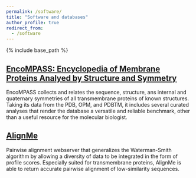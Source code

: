 ```yaml
---
permalink: /software/
title: "Software and databases"
author_profile: true
redirect_from: 
  - /software
---
```


{% include base_path %}



## [EncoMPASS: Encyclopedia of Membrane Proteins Analyed by Structure and Symmetry](https://encompass.ninds.nih.gov/)

EncoMPASS collects and relates the sequence, structure, ans internal and quaternary symmetries of all transmembrane proteins of known structures. 
Taking its data from the PDB, OPM, and PDBTM, it includes several curated analyses that render the database a versatile and reliable benchmark, other than a useful resource for the molecular biologist.

## [AlignMe](https://www.bioinfo.mpg.de/AlignMe/)

Pairwise alignment webserver that generalizes the Waterman-Smith algorithm by allowing a diversity of data to be integrated in the form of profile scores. Especially suited for transmembrane proteins, AlignMe is able to return accurate pairwise alignment of low-similarity sequences.
